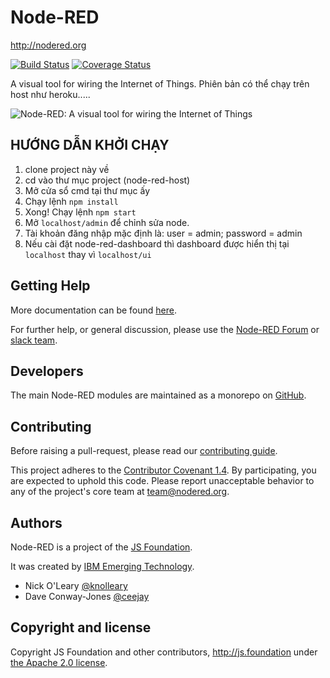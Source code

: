 # Node-RED

http://nodered.org

[![Build Status](https://travis-ci.org/node-red/node-red.svg)](https://travis-ci.org/node-red/node-red)
[![Coverage Status](https://coveralls.io/repos/node-red/node-red/badge.svg?branch=master)](https://coveralls.io/r/node-red/node-red?branch=master)

A visual tool for wiring the Internet of Things.
Phiên bản có thể chạy trên host như heroku.....

![Node-RED: A visual tool for wiring the Internet of Things](http://nodered.org/images/node-red-screenshot.png)

## HƯỚNG DẪN KHỞI CHẠY

1. clone project này về
2. cd vào thư mục project (node-red-host)
3. Mở cửa sổ cmd tại thư mục ấy
4. Chạy lệnh `npm install`
5. Xong! Chạy lệnh `npm start`
6. Mở `localhost/admin` để chỉnh sửa node.
7. Tài khoản đăng nhập mặc định là: user = admin; password = admin
8. Nếu cài đặt node-red-dashboard thì dashboard được hiển thị tại `localhost` thay vì `localhost/ui`

## Getting Help

More documentation can be found [here](http://nodered.org/docs).

For further help, or general discussion, please use the [Node-RED Forum](https://discourse.nodered.org) or [slack team](https://nodered.org/slack).

## Developers

The main Node-RED modules are maintained as a monorepo on [GitHub](https://github.com/node-red/node-red).

## Contributing

Before raising a pull-request, please read our
[contributing guide](https://github.com/node-red/node-red/blob/master/CONTRIBUTING.md).

This project adheres to the [Contributor Covenant 1.4](http://contributor-covenant.org/version/1/4/).
 By participating, you are expected to uphold this code. Please report unacceptable
 behavior to any of the project's core team at team@nodered.org.

## Authors

Node-RED is a project of the [JS Foundation](http://js.foundation).

It was created by [IBM Emerging Technology](https://www.ibm.com/blogs/emerging-technology/).

* Nick O'Leary [@knolleary](http://twitter.com/knolleary)
* Dave Conway-Jones [@ceejay](http://twitter.com/ceejay)



## Copyright and license

Copyright JS Foundation and other contributors, http://js.foundation under [the Apache 2.0 license](LICENSE).
